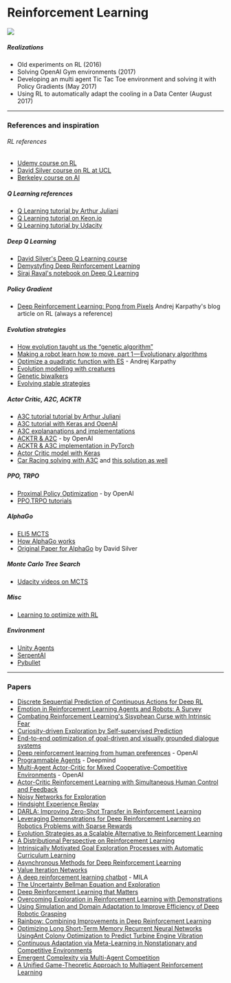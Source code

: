 # Reinforcement Learning

![](http://web.stanford.edu/class/cs234/images/header2.png)

##### Realizations
- Old experiments on RL (2016)
- Solving OpenAI Gym environments (2017)
- Developing an multi agent Tic Tac Toe environment and solving it with Policy Gradients (May 2017)
- Using RL to automatically adapt the cooling in a Data Center (August 2017)
  


***
### References and inspiration
###### RL references

- [Udemy course on RL](https://www.udemy.com/artificial-intelligence-reinforcement-learning-in-python/)  
- [David Silver course on RL at UCL](http://www0.cs.ucl.ac.uk/staff/d.silver/web/Teaching.html)
- [Berkeley course on AI](http://ai.berkeley.edu/lecture_slides.html)


##### Q Learning references
- [Q Learning tutorial by Arthur Juliani](https://medium.com/emergent-future/simple-reinforcement-learning-with-tensorflow-part-0-q-learning-with-tables-and-neural-networks-d195264329d0)
- [Q Learning tutorial on Keon.io](https://keon.io/deep-q-learning/)
- [Q Learning tutorial by Udacity](https://github.com/udacity/deep-learning/blob/master/reinforcement/Q-learning-cart.ipynb)


##### Deep Q Learning
- [David Silver's Deep Q Learning course](http://www0.cs.ucl.ac.uk/staff/d.silver/web/Resources_files/deep_rl.pdf)
- [Demystyfing Deep Reinforcement Learning](http://neuro.cs.ut.ee/demystifying-deep-reinforcement-learning/)
- [Siraj Raval's notebook on Deep Q Learning](https://github.com/llSourcell/deep_q_learning/blob/master/03_PlayingAgent.ipynb)

##### Policy Gradient
- [Deep Reinforcement Learning: Pong from Pixels](http://karpathy.github.io/2016/05/31/rl/) Andrej Karpathy's blog article on RL (always a reference)



##### Evolution strategies
- [How evolution taught us the “genetic algorithm”](https://blog.sicara.com/was-darwin-a-great-computer-scientist-81ffa1dd72f9)
- [Making a robot learn how to move, part 1 — Evolutionary algorithms](https://medium.com/towards-data-science/making-a-robot-learn-how-to-move-part-1-evolutionary-algorithms-340f239c9cd2)
- [Optimize a quadratic function with ES](https://gist.github.com/karpathy/77fbb6a8dac5395f1b73e7a89300318d) - Andrej Karpathy
- [Evolution modelling with creatures](https://www.youtube.com/watch?v=GOFws_hhZs8)
- [Genetic biwalkers](http://rednuht.org/genetic_walkers/)
- [Evolving stable strategies](http://blog.otoro.net/2017/11/12/evolving-stable-strategies/)

##### Actor Critic, A2C, ACKTR
- [A3C tutorial tutorial by Arthur Juliani](https://medium.com/emergent-future/simple-reinforcement-learning-with-tensorflow-part-8-asynchronous-actor-critic-agents-a3c-c88f72a5e9f2)
- [A3C tutorial with Keras and OpenAI](http://www.rage.net/~greg/2016-07-05-ActorCritic-with-OpenAI-Gym.html)
- [A3C explananations and implementations](https://mpatacchiola.github.io/blog/2017/02/11/dissecting-reinforcement-learning-4.html)
- [ACKTR & A2C](https://blog.openai.com/baselines-acktr-a2c) - by OpenAI
- [ACKTR & A3C implementation in PyTorch](https://github.com/ikostrikov/pytorch-a2c-ppo-acktr)
- [Actor Critic model with Keras](https://towardsdatascience.com/reinforcement-learning-w-keras-openai-actor-critic-models-f084612cfd69)
- [Car Racing solving with A3C](https://fr.scribd.com/document/358019044/Reinforcement-Car-Racing-with-A3C) and [this solution as well](https://web.stanford.edu/class/cs221/2017/restricted/p-final/elibol/final.pdf)

##### PPO, TRPO
- [Proximal Policy Optimization](https://blog.openai.com/openai-baselines-ppo/) - by OpenAI
- [PPO,TRPO tutorials](https://learningai.io/projects/2017/07/28/ai-gym-workout.html)



##### AlphaGo
- [ELI5 MCTS](https://www.reddit.com/r/explainlikeimfive/comments/4aimqo/eli5_alpha_go_and_its_decision_making_process/)
- [How AlphaGo works](https://www.tastehit.com/blog/google-deepmind-alphago-how-it-works/)
- [Original Paper for AlphaGo](http://airesearch.com/wp-content/uploads/2016/01/deepmind-mastering-go.pdf) by David Silver


##### Monte Carlo Tree Search
- [Udacity videos on MCTS](https://www.youtube.com/watch?v=onBYsen2_eA)


##### Misc
- [Learning to optimize with RL](http://bair.berkeley.edu/blog/2017/09/12/learning-to-optimize-with-rl/)


##### Environment
- [Unity Agents](https://blogs.unity3d.com/2017/09/19/introducing-unity-machine-learning-agents/)
- [SerpentAI](https://github.com/SerpentAI/SerpentAI)
- [Pybullet](https://docs.google.com/document/d/10sXEhzFRSnvFcl3XxNGhnD4N2SedqwdAvK3dsihxVUA/edit)

***
### Papers

- [Discrete Sequential Prediction of Continuous Actions for Deep RL](https://arxiv.org/abs/1705.05035)
- [Emotion in Reinforcement Learning Agents and Robots: A Survey](https://arxiv.org/abs/1705.05172)
- [Combating Reinforcement Learning's Sisyphean Curse with Intrinsic Fear](https://arxiv.org/abs/1611.01211)
- [Curiosity-driven Exploration by Self-supervised Prediction](https://arxiv.org/abs/1705.05363)
- [End-to-end optimization of goal-driven and visually grounded dialogue systems](https://arxiv.org/abs/1703.05423)
- [Deep reinforcement learning from human preferences](https://arxiv.org/abs/1706.03741) - OpenAI
- [Programmable Agents](https://arxiv.org/abs/1706.06383) - Deepmind
- [Multi-Agent Actor-Critic for Mixed Cooperative-Competitive Environments](https://arxiv.org/pdf/1706.02275.pdf) - OpenAI
- [Actor-Critic Reinforcement Learning with Simultaneous Human Control and Feedback](https://arxiv.org/abs/1703.01274)
- [Noisy Networks for Exploration](https://arxiv.org/abs/1706.10295)
- [Hindsight Experience Replay](https://arxiv.org/abs/1707.01495)
- [DARLA: Improving Zero-Shot Transfer in Reinforcement Learning](https://arxiv.org/pdf/1707.08475.pdf)
- [Leveraging Demonstrations for Deep Reinforcement Learning on Robotics Problems with Sparse Rewards](https://arxiv.org/pdf/1707.08817.pdf)
- [Evolution Strategies as a Scalable Alternative to Reinforcement Learning](https://arxiv.org/abs/1703.03864)
- [A Distributional Perspective on Reinforcement Learning](https://arxiv.org/abs/1707.06887)
- [Intrinsically Motivated Goal Exploration Processes with Automatic Curriculum Learning](https://arxiv.org/abs/1708.02190?)
- [Asynchronous Methods for Deep Reinforcement Learning](https://arxiv.org/pdf/1602.01783.pdf)
- [Value Iteration Networks](https://arxiv.org/pdf/1602.02867.pdf)
- [A deep reinforcement learning chatbot](https://arxiv.org/pdf/1709.02349.pdf) - MILA
- [The Uncertainty Bellman Equation and Exploration](https://arxiv.org/abs/1709.05380)
- [Deep Reinforcement Learning that Matters](https://arxiv.org/abs/1709.06560)
- [Overcoming Exploration in Reinforcement Learning with Demonstrations](https://arxiv.org/abs/1709.10089)
- [Using Simulation and Domain Adaptation to Improve Efficiency of Deep Robotic Grasping](https://arxiv.org/abs/1709.07857)
- [Rainbow: Combining Improvements in Deep Reinforcement Learning](https://arxiv.org/pdf/1710.02298.pdf)
- [Optimizing Long Short-Term Memory Recurrent Neural Networks UsingAnt Colony Optimization to Predict Turbine Engine Vibration](https://arxiv.org/pdf/1710.03753.pdf)
- [Continuous Adaptation via Meta-Learning in Nonstationary and Competitive Environments](https://arxiv.org/pdf/1710.03641.pdf)
- [Emergent Complexity via Multi-Agent Competition](https://arxiv.org/pdf/1710.03748.pdf)
- [A Unified Game-Theoretic Approach to Multiagent Reinforcement Learning](https://arxiv.org/pdf/1711.00832.pdf)
